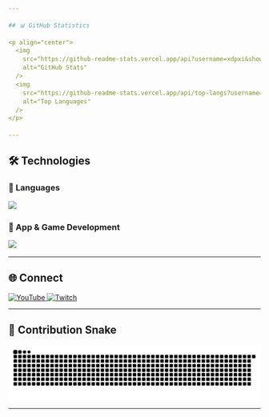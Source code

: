 ```yaml
---

## 📊 GitHub Statistics

<p align="center">
  <img
    src="https://github-readme-stats.vercel.app/api?username=xdpxi&show_icons=true&theme=github_dark&hide_border=true"
    alt="GitHub Stats"
  />
  <img
    src="https://github-readme-stats.vercel.app/api/top-langs?username=xdpxi&show_icons=true&layout=compact&theme=github_dark&hide_border=true"
    alt="Top Languages"
  />
</p>

---
```


## 🛠️ Technologies

### 🔹 Languages

<p align="left">
  <img src="https://skillicons.dev/icons?i=java,react,ts,js,html,css,python,cs,lua" />
</p>

### 🔹 App & Game Development

<p align="left">
  <img src="https://skillicons.dev/icons?i=tauri,godot,unity" />
</p>

---

## 🌐 Connect

<p align="left">
  <a href="https://youtube.com/@xdpxi" target="_blank" rel="noreferrer">
    <img
      src="https://img.shields.io/static/v1?message=YouTube&logo=youtube&label=&color=FF0000&logoColor=white&style=for-the-badge"
      height="35"
      alt="YouTube"
    />
  </a>
  <a href="https://www.twitch.tv/xdpxi" target="_blank" rel="noreferrer">
    <img
      src="https://img.shields.io/static/v1?message=Twitch&logo=twitch&label=&color=9146FF&logoColor=white&style=for-the-badge"
      height="35"
      alt="Twitch"
    />
  </a>
</p>

---

## 🐍 Contribution Snake

<p align="center">
  <img
    src="https://raw.githubusercontent.com/xdpxi/xdpxi/output/snake.svg"
    alt="Snake animation"
  />
</p>

---
